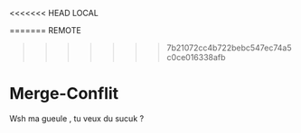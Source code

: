 <<<<<<< HEAD
LOCAL

=======
REMOTE 
>>>>>>> 7b21072cc4b722bebc547ec74a5c0ce016338afb
# Merge-Conflit

Wsh ma gueule , tu veux du sucuk ?
